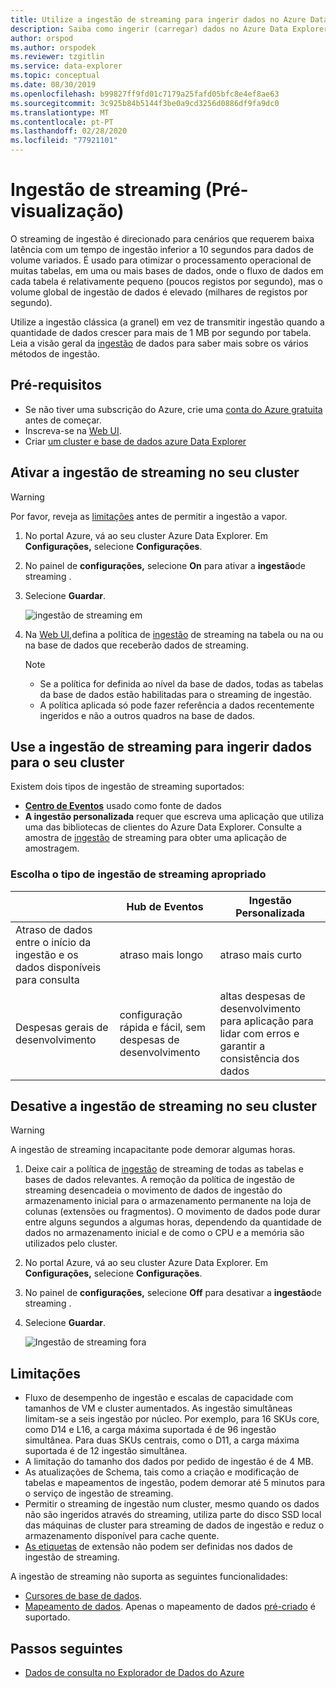 ```yaml
---
title: Utilize a ingestão de streaming para ingerir dados no Azure Data Explorer
description: Saiba como ingerir (carregar) dados no Azure Data Explorer utilizando a ingestão de streaming.
author: orspod
ms.author: orspodek
ms.reviewer: tzgitlin
ms.service: data-explorer
ms.topic: conceptual
ms.date: 08/30/2019
ms.openlocfilehash: b99827ff9fd01c7179a25fafd05bfc8e4ef8ae63
ms.sourcegitcommit: 3c925b84b5144f3be0a9cd3256d0886df9fa9dc0
ms.translationtype: MT
ms.contentlocale: pt-PT
ms.lasthandoff: 02/28/2020
ms.locfileid: "77921101"
---
```

# <a name="streaming-ingestion-preview"></a>Ingestão de streaming (Pré-visualização)

O streaming de ingestão é direcionado para cenários que requerem baixa latência com um tempo de ingestão inferior a 10 segundos para dados de volume variados. É usado para otimizar o processamento operacional de muitas tabelas, em uma ou mais bases de dados, onde o fluxo de dados em cada tabela é relativamente pequeno (poucos registos por segundo), mas o volume global de ingestão de dados é elevado (milhares de registos por segundo).

Utilize a ingestão clássica (a granel) em vez de transmitir ingestão quando a quantidade de dados crescer para mais de 1 MB por segundo por tabela. Leia a visão geral da [ingestão](/azure/data-explorer/ingest-data-overview) de dados para saber mais sobre os vários métodos de ingestão.

## <a name="prerequisites"></a>Pré-requisitos

* Se não tiver uma subscrição do Azure, crie uma [conta do Azure gratuita](https://azure.microsoft.com/free/) antes de começar.
* Inscreva-se na [Web UI](https://dataexplorer.azure.com/).
* Criar [um cluster e base de dados azure Data Explorer](create-cluster-database-portal.md)

## <a name="enable-streaming-ingestion-on-your-cluster"></a>Ativar a ingestão de streaming no seu cluster

> [!WARNING]
> Por favor, reveja as [limitações](#limitations) antes de permitir a ingestão a vapor.

1. No portal Azure, vá ao seu cluster Azure Data Explorer. Em **Configurações,** selecione **Configurações**. 
1. No painel de **configurações,** selecione **On** para ativar a **ingestão**de streaming .
1. Selecione **Guardar**.
 
    ![ingestão de streaming em](media/ingest-data-streaming/streaming-ingestion-on.png)
 
1. Na [Web UI,](https://dataexplorer.azure.com/)defina a política de [ingestão](/azure/kusto/concepts/streamingingestionpolicy) de streaming na tabela ou na ou na base de dados que receberão dados de streaming. 

    > [!NOTE]
    > * Se a política for definida ao nível da base de dados, todas as tabelas da base de dados estão habilitadas para o streaming de ingestão.
    > * A política aplicada só pode fazer referência a dados recentemente ingeridos e não a outros quadros na base de dados.

## <a name="use-streaming-ingestion-to-ingest-data-to-your-cluster"></a>Use a ingestão de streaming para ingerir dados para o seu cluster

Existem dois tipos de ingestão de streaming suportados:


* [**Centro de Eventos**](/azure/data-explorer/ingest-data-event-hub) usado como fonte de dados
* **A ingestão personalizada** requer que escreva uma aplicação que utiliza uma das bibliotecas de clientes do Azure Data Explorer. Consulte a amostra de [ingestão](https://github.com/Azure/azure-kusto-samples-dotnet/tree/master/client/StreamingIngestionSample) de streaming para obter uma aplicação de amostragem.

### <a name="choose-the-appropriate-streaming-ingestion-type"></a>Escolha o tipo de ingestão de streaming apropriado

|   |Hub de Eventos  |Ingestão Personalizada  |
|---------|---------|---------|
|Atraso de dados entre o início da ingestão e os dados disponíveis para consulta   |    atraso mais longo     |   atraso mais curto      |
|Despesas gerais de desenvolvimento    |   configuração rápida e fácil, sem despesas de desenvolvimento    |   altas despesas de desenvolvimento para aplicação para lidar com erros e garantir a consistência dos dados     |

## <a name="disable-streaming-ingestion-on-your-cluster"></a>Desative a ingestão de streaming no seu cluster

> [!WARNING]
> A ingestão de streaming incapacitante pode demorar algumas horas.

1. Deixe cair a política de [ingestão](/azure/kusto/concepts/streamingingestionpolicy) de streaming de todas as tabelas e bases de dados relevantes. A remoção da política de ingestão de streaming desencadeia o movimento de dados de ingestão do armazenamento inicial para o armazenamento permanente na loja de colunas (extensões ou fragmentos). O movimento de dados pode durar entre alguns segundos a algumas horas, dependendo da quantidade de dados no armazenamento inicial e de como o CPU e a memória são utilizados pelo cluster.
1. No portal Azure, vá ao seu cluster Azure Data Explorer. Em **Configurações,** selecione **Configurações**. 
1. No painel de **configurações,** selecione **Off** para desativar a **ingestão**de streaming .
1. Selecione **Guardar**.

    ![Ingestão de streaming fora](media/ingest-data-streaming/streaming-ingestion-off.png)

## <a name="limitations"></a>Limitações

* Fluxo de desempenho de ingestão e escalas de capacidade com tamanhos de VM e cluster aumentados. As ingestão simultâneas limitam-se a seis ingestão por núcleo. Por exemplo, para 16 SKUs core, como D14 e L16, a carga máxima suportada é de 96 ingestão simultânea. Para duas SKUs centrais, como o D11, a carga máxima suportada é de 12 ingestão simultânea.
* A limitação do tamanho dos dados por pedido de ingestão é de 4 MB.
* As atualizações de Schema, tais como a criação e modificação de tabelas e mapeamentos de ingestão, podem demorar até 5 minutos para o serviço de ingestão de streaming.
* Permitir o streaming de ingestão num cluster, mesmo quando os dados não são ingeridos através do streaming, utiliza parte do disco SSD local das máquinas de cluster para streaming de dados de ingestão e reduz o armazenamento disponível para cache quente.
* [As etiquetas](/azure/kusto/management/extents-overview#extent-tagging) de extensão não podem ser definidas nos dados de ingestão de streaming.

A ingestão de streaming não suporta as seguintes funcionalidades:
* [Cursores de base de dados](/azure/kusto/management/databasecursor).
* [Mapeamento de dados](/azure/kusto/management/mappings). Apenas o mapeamento de dados [pré-criado](/azure/kusto/management/create-ingestion-mapping-command) é suportado. 

## <a name="next-steps"></a>Passos seguintes

* [Dados de consulta no Explorador de Dados do Azure](web-query-data.md)
